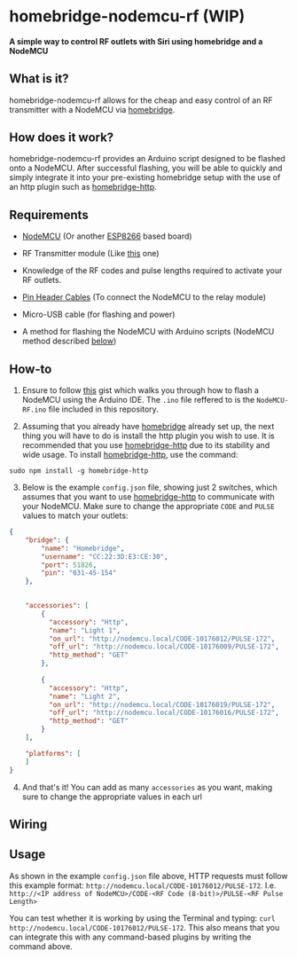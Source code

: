 # homebridge-nodemcu-rf (WIP)
#### A simple way to control RF outlets with Siri using homebridge and a NodeMCU

## What is it?

homebridge-nodemcu-rf allows for the cheap and easy control of an RF transmitter with a NodeMCU via [homebridge](https://github.com/nfarina/homebridge).

## How does it work?

homebridge-nodemcu-rf provides an Arduino script designed to be flashed onto a NodeMCU. After successful flashing, you will be able to quickly and simply integrate it into your pre-existing homebridge setup with the use of an http plugin such as [homebridge-http](https://github.com/rudders/homebridge-http).

## Requirements

* [NodeMCU](https://en.wikipedia.org/wiki/NodeMCU) (Or another [ESP8266](https://en.wikipedia.org/wiki/ESP8266) based board)

* RF Transmitter module (Like [this](https://randomnerdtutorials.com/rf-433mhz-transmitter-receiver-module-with-arduino/) one)

* Knowledge of the RF codes and pulse lengths required to activate your RF outlets.

* [Pin Header Cables](https://learn.sparkfun.com/tutorials/connector-basics/pin-header-connectors) (To connect the NodeMCU to the relay module)

* Micro-USB cable (for flashing and power)

* A method for flashing the NodeMCU with Arduino scripts (NodeMCU method described [below](#how-to))

## How-to

1. Ensure to follow [this](https://gist.github.com/Tommrodrigues/8d9d3b886936ccea9c21f495755640dd) gist which walks you through how to flash a NodeMCU using the Arduino IDE. The `.ino` file reffered to is the `NodeMCU-RF.ino` file included in this repository.

2. Assuming that you already have [homebridge](https://github.com/nfarina/homebridge#installation) already set up, the next thing you will have to do is install the http plugin you wish to use. It is recommended that you use [homebridge-http](https://github.com/rudders/homebridge-http) due to its stability and wide usage. To install [homebridge-http](https://github.com/rudders/homebridge-http), use the command:
```
sudo npm install -g homebridge-http
```

3. Below is the example `config.json` file, showing just 2 switches,  which assumes that you want to use [homebridge-http](https://github.com/rudders/homebridge-http) to communicate with your NodeMCU. Make sure to change the appropriate `CODE` and `PULSE` values to match your outlets:

```json
{
    "bridge": {
        "name": "Homebridge",
        "username": "CC:22:3D:E3:CE:30",
        "port": 51826,
        "pin": "031-45-154"
    },
   

    "accessories": [
        {
          "accessory": "Http",
          "name": "Light 1",
          "on_url": "http://nodemcu.local/CODE-10176012/PULSE-172",
          "off_url": "http://nodemcu.local/CODE-10176009/PULSE-172",
          "http_method": "GET"
        },
        
        {
          "accessory": "Http",
          "name": "Light 2",
          "on_url": "http://nodemcu.local/CODE-10176019/PULSE-172",
          "off_url": "http://nodemcu.local/CODE-10176016/PULSE-172",
          "http_method": "GET"
        }
    ],

    "platforms": [
    ]
}
```

4. And that's it! You can add as many `accessories` as you want, making sure to change the appropriate values in each url

## Wiring

## Usage

As shown in the example `config.json` file above, HTTP requests must follow this example format: `http://nodemcu.local/CODE-10176012/PULSE-172`. I.e. `http://<IP address of NodeMCU>/CODE-<RF Code (8-bit)>/PULSE-<RF Pulse Length>`

You can test whether it is working by using the Terminal and typing: `curl http://nodemcu.local/CODE-10176012/PULSE-172`.
This also means that you can integrate this with any command-based plugins by writing the command above.
